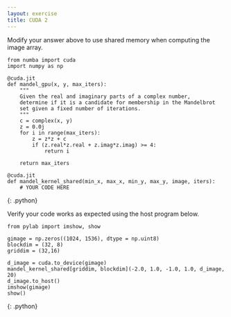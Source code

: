 ```yaml
---
layout: exercise
title: CUDA 2
---
```


Modify your answer above to use shared memory when computing the image array.

~~~
from numba import cuda
import numpy as np

@cuda.jit
def mandel_gpu(x, y, max_iters):
    """
    Given the real and imaginary parts of a complex number,
    determine if it is a candidate for membership in the Mandelbrot
    set given a fixed number of iterations.
    """
    c = complex(x, y)
    z = 0.0j
    for i in range(max_iters):
        z = z*z + c
        if (z.real*z.real + z.imag*z.imag) >= 4:
            return i

    return max_iters

@cuda.jit
def mandel_kernel_shared(min_x, max_x, min_y, max_y, image, iters):
    # YOUR CODE HERE
~~~
{: .python}

Verify your code works as expected using the host program below.

~~~
from pylab import imshow, show

gimage = np.zeros((1024, 1536), dtype = np.uint8)
blockdim = (32, 8)
griddim = (32,16)

d_image = cuda.to_device(gimage)
mandel_kernel_shared[griddim, blockdim](-2.0, 1.0, -1.0, 1.0, d_image, 20) 
d_image.to_host()
imshow(gimage)
show()
~~~
{: .python}
